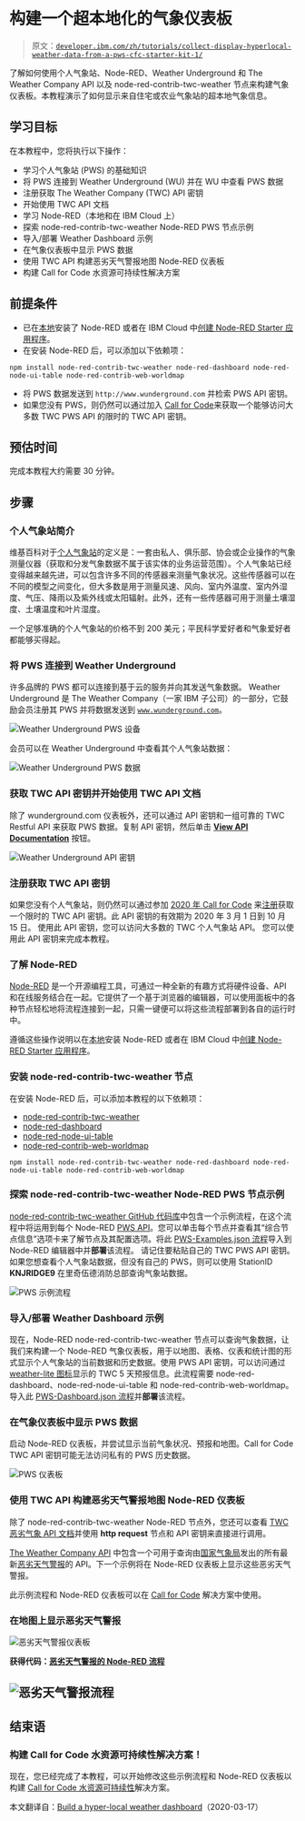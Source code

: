 # 构建一个超本地化的气象仪表板

> 原文：[`developer.ibm.com/zh/tutorials/collect-display-hyperlocal-weather-data-from-a-pws-cfc-starter-kit-1/`](https://developer.ibm.com/zh/tutorials/collect-display-hyperlocal-weather-data-from-a-pws-cfc-starter-kit-1/)

了解如何使用个人气象站、Node-RED、Weather Underground 和 The Weather Company API 以及 node-red-contrib-twc-weather 节点来构建气象仪表板。本教程演示了如何显示来自住宅或农业气象站的超本地气象信息。

## 学习目标

在本教程中，您将执行以下操作：

*   学习个人气象站 (PWS) 的基础知识
*   将 PWS 连接到 Weather Underground (WU) 并在 WU 中查看 PWS 数据
*   注册获取 The Weather Company (TWC) API 密钥
*   开始使用 TWC API 文档
*   学习 Node-RED（本地和在 IBM Cloud 上）
*   探索 node-red-contrib-twc-weather Node-RED PWS 节点示例
*   导入/部署 Weather Dashboard 示例
*   在气象仪表板中显示 PWS 数据
*   使用 TWC API 构建恶劣天气警报地图 Node-RED 仪表板
*   构建 Call for Code 水资源可持续性解决方案

## 前提条件

*   已在[本地](https://nodered.org/docs/getting-started/)安装了 Node-RED 或者在 IBM Cloud 中[创建 Node-RED Starter 应用程序](https://developer.ibm.com/components/node-red/tutorials/how-to-create-a-node-red-starter-application/)。
*   在安装 Node-RED 后，可以添加以下依赖项：

```
npm install node-red-contrib-twc-weather node-red-dashboard node-red-node-ui-table node-red-contrib-web-worldmap 
```

*   将 PWS 数据发送到 `http://www.wunderground.com` 并检索 PWS API 密钥。
*   如果您没有 PWS，则仍然可以通过加入 [Call for Code](http://callforcode.weather.com)来获取一个能够访问大多数 TWC PWS API 的限时的 TWC API 密钥。

## 预估时间

完成本教程大约需要 30 分钟。

## 步骤

### 个人气象站简介

维基百科对于[个人气象站](https://en.wikipedia.org/wiki/Weather_station#Personal_weather_station)的定义是：一套由私人、俱乐部、协会或企业操作的气象测量仪器（获取和分发气象数据不属于该实体的业务运营范围）。个人气象站已经变得越来越先进，可以包含许多不同的传感器来测量气象状况。这些传感器可以在不同的模型之间变化，但大多数是用于测量风速、风向、室内外温度、室内外湿度、气压、降雨以及紫外线或太阳辐射。此外，还有一些传感器可用于测量土壤湿度、土壤温度和叶片湿度。

一个足够准确的个人气象站的价格不到 200 美元；平民科学爱好者和气象爱好者都能够买得起。

### 将 PWS 连接到 Weather Underground

许多品牌的 PWS 都可以连接到基于云的服务并向其发送气象数据。 Weather Underground 是 The Weather Company（一家 IBM 子公司）的一部分，它鼓励会员注册其 PWS 并将数据发送到 [`www.wunderground.com`](http://www.wunderground.com)。

![Weather Underground PWS 设备](img/d5e83d34020641cb9710320693544b27.png)

会员可以在 Weather Underground 中查看其个人气象站数据：

![Weather Underground PWS 数据](img/5555ed732f6c2ca0e3c64e35994f9329.png)

### 获取 TWC API 密钥并开始使用 TWC API 文档

除了 wunderground.com 仪表板外，还可以通过 API 密钥和一组可靠的 TWC Restful API 来获取 PWS 数据。复制 API 密钥，然后单击 [**View API Documentation**](https://docs.google.com/document/d/1eKCnKXI9xnoMGRRzOL1xPCBihNV2rOet08qpE_gArAY) 按钮。

![Weather Underground API 密钥](img/06fb0bd74e705d6f6443886c504d5384.png)

### 注册获取 TWC API 密钥

如果您没有个人气象站，则仍然可以通过参加 [2020 年 Call for Code](https://developer.ibm.com/zh/callforcode/) 来[注册](http://callforcode.weather.com)获取一个限时的 TWC API 密钥。此 API 密钥的有效期为 2020 年 3 月 1 日到 10 月 15 日。 使用此 API 密钥，您可以访问大多数的 TWC 个人气象站 API。 您可以使用此 API 密钥来完成本教程。

### 了解 Node-RED

[Node-RED](http://nodered.org) 是一个开源编程工具，可通过一种全新的有趣方式将硬件设备、API 和在线服务结合在一起。它提供了一个基于浏览器的编辑器，可以使用面板中的各种节点轻松地将流程连接到一起，只需一键便可以将这些流程部署到各自的运行时中。

遵循这些操作说明以在[本地](https://nodered.org/docs/getting-started/)安装 Node-RED 或者在 IBM Cloud 中[创建 Node-RED Starter 应用程序](https://developer.ibm.com/components/node-red/tutorials/how-to-create-a-node-red-starter-application/)。

### 安装 node-red-contrib-twc-weather 节点

在安装 Node-RED 后，可以添加本教程的以下依赖项：

*   [node-red-contrib-twc-weather](https://flows.nodered.org/node/node-red-contrib-twc-weather)
*   [node-red-dashboard](https://flows.nodered.org/node/node-red-dashboard)
*   [node-red-node-ui-table](https://flows.nodered.org/node/node-red-node-ui-table)
*   [node-red-contrib-web-worldmap](https://flows.nodered.org/node/node-red-contrib-web-worldmap)

```
npm install node-red-contrib-twc-weather node-red-dashboard node-red-node-ui-table node-red-contrib-web-worldmap 
```

### 探索 node-red-contrib-twc-weather Node-RED PWS 节点示例

[node-red-contrib-twc-weather GitHub 代码库](https://github.com/johnwalicki/node-red-contrib-twc-weather)中包含一个示例流程，在这个流程中将运用到每个 Node-RED [PWS API](https://docs.google.com/document/d/1eKCnKXI9xnoMGRRzOL1xPCBihNV2rOet08qpE_gArAY)。您可以单击每个节点并查看其“综合节点信息”选项卡来了解节点及其配置选项。将此 [PWS-Examples.json 流程](https://github.com/johnwalicki/node-red-contrib-twc-weather/blob/master/examples/PWS-Examples.json)导入到 Node-RED 编辑器中并**部署**该流程。 请记住要粘贴自己的 TWC PWS API 密钥。 如果您想查看个人气象站数据，但没有自己的 PWS，则可以使用 StationID **KNJRIDGE9** 在里奇伍德消防总部查询气象站数据。

![PWS 示例流程](img/2de72d5c3c4fa771e885942d5bd327fc.png)

### 导入/部署 Weather Dashboard 示例

现在，Node-RED node-red-contrib-twc-weather 节点可以查询气象数据，让我们来构建一个 Node-RED 气象仪表板，用于以地图、表格、仪表和统计图的形式显示个人气象站的当前数据和历史数据。使用 PWS API 密钥，可以访问通过 [weather-lite 图标](https://github.com/Paul-Reed/weather-icons-lite)显示的 TWC 5 天预报信息。此流程需要 node-red-dashboard、node-red-node-ui-table 和 node-red-contrib-web-worldmap。 导入此 [PWS-Dashboard.json 流程](https://github.com/johnwalicki/node-red-contrib-twc-weather/blob/master/examples/PWS-Dashboard.json)并**部署**该流程。

### 在气象仪表板中显示 PWS 数据

启动 Node-RED 仪表板，并尝试显示当前气象状况、预报和地图。Call for Code TWC API 密钥可能无法访问私有的 PWS 历史数据。

![PWS 仪表板](img/6277fc34a067300ceb122d86cfbb585a.png)

### 使用 TWC API 构建恶劣天气警报地图 Node-RED 仪表板

除了 node-red-contrib-twc-weather Node-RED 节点外，您还可以查看 [TWC 恶劣气象 API 文档](https://ibm.co/TWCswe)并使用 **http request** 节点和 API 密钥来直接进行调用。

[The Weather Company API](https://business.weather.com/products/weather-data-packages) 中包含一个可用于查询由[国家气象局](https://www.weather.gov/alerts)发出的所有最新[恶劣天气警报](https://business.weather.com/resource/brochure-the-weather-company-data-package-severe-weather)的 API。下一个示例将在 Node-RED 仪表板上显示这些恶劣天气警报。

此示例流程和 Node-RED 仪表板可以在 [Call for Code](https://developer.ibm.com/zh/callforcode/) 解决方案中使用。

### 在地图上显示恶劣天气警报

![恶劣天气警报仪表板](img/adc7a25e104378a6d4b7a7d63feb402c.png "Severe Weather Dashboard")

**获得代码：[恶劣天气警报的 Node-RED 流程](https://github.com/johnwalicki/Node-RED-Severe-Weather-Alert-Map/blob/master/flows/SevereWeatherAlertMap.flow)**

## ![恶劣天气警报流程](img/23dc081aa93330688ca6b24f5bbbadb2.png "Severe Weather flow")

## 结束语

### 构建 Call for Code 水资源可持续性解决方案！

现在，您已经完成了本教程，可以开始修改这些示例流程和 Node-RED 仪表板以构建 [Call for Code 水资源可持续性](https://developer.ibm.com/zh/callforcode/get-started/climate-change/water-sustainability/)解决方案。

本文翻译自：[Build a hyper-local weather dashboard](https://developer.ibm.com/tutorials/collect-display-hyperlocal-weather-data-from-a-pws-cfc-starter-kit-1/)（2020-03-17）